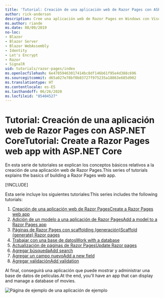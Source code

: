 ```yaml
---
title: 'Tutorial: Creación de una aplicación web de Razor Pages con ASP.NET Core'
author: rick-anderson
description: Cree una aplicación web de Razor Pages en Windows con Visual Studio, ASP.NET Core y EF Core.
ms.author: riande
ms.date: 08/09/2019
no-loc:
- Blazor
- Blazor Server
- Blazor WebAssembly
- Identity
- Let's Encrypt
- Razor
- SignalR
uid: tutorials/razor-pages/index
ms.openlocfilehash: 6e47859463017414bc8df146b61f95e4d388c696
ms.sourcegitcommit: d65a027e78bf0b83727f975235a18863e685d902
ms.translationtype: HT
ms.contentlocale: es-ES
ms.lasthandoff: 06/26/2020
ms.locfileid: "85404527"
---
```

# <a name="tutorial-create-a-razor-pages-web-app-with-aspnet-core"></a><span data-ttu-id="7b78c-103">Tutorial: Creación de una aplicación web de Razor Pages con ASP.NET Core</span><span class="sxs-lookup"><span data-stu-id="7b78c-103">Tutorial: Create a Razor Pages web app with ASP.NET Core</span></span>

<span data-ttu-id="7b78c-104">En esta serie de tutoriales se explican los conceptos básicos relativos a la creación de una aplicación web de Razor Pages.</span><span class="sxs-lookup"><span data-stu-id="7b78c-104">This series of tutorials explains the basics of building a Razor Pages web app.</span></span> 

[!INCLUDE[](~/includes/advancedRP.md)]

<span data-ttu-id="7b78c-105">Esta serie incluye los siguientes tutoriales:</span><span class="sxs-lookup"><span data-stu-id="7b78c-105">This series includes the following tutorials:</span></span>

1. <span data-ttu-id="7b78c-106">[Creación de una aplicación web de Razor Pages](xref:tutorials/razor-pages/razor-pages-start)</span><span class="sxs-lookup"><span data-stu-id="7b78c-106">[Create a Razor Pages web app](xref:tutorials/razor-pages/razor-pages-start)</span></span>
1. <span data-ttu-id="7b78c-107">[Adición de un modelo a una aplicación de Razor Pages](xref:tutorials/razor-pages/model)</span><span class="sxs-lookup"><span data-stu-id="7b78c-107">[Add a model to a Razor Pages app](xref:tutorials/razor-pages/model)</span></span>
1. <span data-ttu-id="7b78c-108">[Páginas de Razor Pages con scaffolding (generación)](xref:tutorials/razor-pages/page)</span><span class="sxs-lookup"><span data-stu-id="7b78c-108">[Scaffold (generate) Razor pages](xref:tutorials/razor-pages/page)</span></span>
1. [<span data-ttu-id="7b78c-109">Trabajar con una base de datos</span><span class="sxs-lookup"><span data-stu-id="7b78c-109">Work with a database</span></span>](xref:tutorials/razor-pages/sql)
1. <span data-ttu-id="7b78c-110">[Actualización de páginas de Razor Pages](xref:tutorials/razor-pages/da1)</span><span class="sxs-lookup"><span data-stu-id="7b78c-110">[Update Razor pages](xref:tutorials/razor-pages/da1)</span></span>
1. [<span data-ttu-id="7b78c-111">Agregar búsqueda</span><span class="sxs-lookup"><span data-stu-id="7b78c-111">Add search</span></span>](xref:tutorials/razor-pages/search)
1. [<span data-ttu-id="7b78c-112">Agregar un campo nuevo</span><span class="sxs-lookup"><span data-stu-id="7b78c-112">Add a new field</span></span>](xref:tutorials/razor-pages/new-field)
1. [<span data-ttu-id="7b78c-113">Agregar validación</span><span class="sxs-lookup"><span data-stu-id="7b78c-113">Add validation</span></span>](xref:tutorials/razor-pages/validation)

<span data-ttu-id="7b78c-114">Al final, conseguirá una aplicación que puede mostrar y administrar una base de datos de películas.</span><span class="sxs-lookup"><span data-stu-id="7b78c-114">At the end, you'll have an app that can display and manage a database of movies.</span></span>

![Página de ejemplo de una aplicación de ejemplo](index/_static/sample-page.png)
